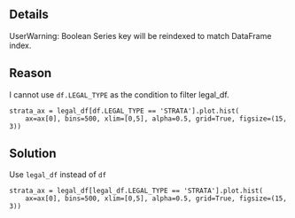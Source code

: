 ## Details

UserWarning: Boolean Series key will be reindexed to match DataFrame index.

## Reason

I cannot use `df.LEGAL_TYPE` as the condition to filter legal_df.

```
strata_ax = legal_df[df.LEGAL_TYPE == 'STRATA'].plot.hist(
    ax=ax[0], bins=500, xlim=[0,5], alpha=0.5, grid=True, figsize=(15, 3))
```

## Solution

Use `legal_df` instead of `df`

```
strata_ax = legal_df[legal_df.LEGAL_TYPE == 'STRATA'].plot.hist(
    ax=ax[0], bins=500, xlim=[0,5], alpha=0.5, grid=True, figsize=(15, 3))
```